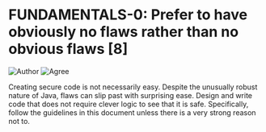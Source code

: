 # FUNDAMENTALS-0: Prefer to have obviously no flaws rather than no obvious flaws [8]

![Author](https://img.shields.io/badge/Author-Oracle-blue.svg)
![Agree](https://img.shields.io/badge/AGREE-1-green.svg)

Creating secure code is not necessarily easy. Despite the unusually robust nature of Java, flaws can slip past with surprising ease. Design and write code that does not require clever logic to see that it is safe. Specifically, follow the guidelines in this document unless there is a very strong reason not to.